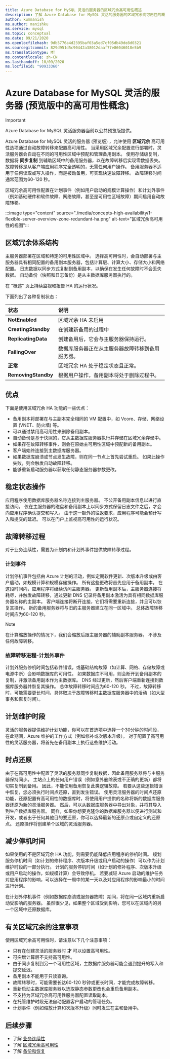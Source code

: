 ```yaml
---
title: Azure Database for MySQL 灵活的服务器的区域冗余高可用性概述
description: 了解 Azure Database for MySQL 灵活的服务器的区域冗余高可用性的概念
author: kummanish
ms.author: manishku
ms.service: mysql
ms.topic: conceptual
ms.date: 09/21/2020
ms.openlocfilehash: 9db5776a4d2395baf03a5ed7cf05db49de8d0321
ms.sourcegitcommit: 829d951d5c90442a38012daaf77e86046018e5b9
ms.translationtype: MT
ms.contentlocale: zh-CN
ms.lasthandoff: 10/09/2020
ms.locfileid: "90933360"
---
```

# <a name="high-availability-concepts-in-azure-database-for-mysql-flexible-server-preview"></a>Azure Database for MySQL 灵活的服务器 (预览版中的高可用性概念) 

> [!IMPORTANT] 
> Azure Database for MySQL 灵活服务器当前以公共预览版提供。

Azure Database for MySQL 灵活的服务器 (预览版) ，允许使用 **区域冗余** 高可用性选项通过自动故障转移来配置高可用性。 当采用区域冗余配置进行部署时，灵活服务器会自动在不同的可用性区域中预配和管理备用副本。 使用存储级复制，数据将 **同步复制** 到辅助区域中的备用服务器，以在故障转移后实现零数据丢失。 故障转移是从客户端应用程序完全透明的，无需任何用户操作。 备用服务器不适用于任何读取或写入操作，而是被动备用，可实现快速故障转移。 故障转移时间通常范围为60-120 秒。

区域冗余高可用性配置在计划事件（例如用户启动的规模计算操作）和计划外事件（例如基础硬件和软件故障、网络故障，甚至是可用性区域故障）期间启用自动故障转移。

:::image type="content" source="./media/concepts-high-availability/1-flexible-server-overview-zone-redundant-ha.png" alt-text="区域冗余高可用性的视图":::

## <a name="zone-redundancy-architecture"></a>区域冗余体系结构

主服务器部署在区域和特定的可用性区域中。 选择高可用性时，会自动部署与主服务器具有相同配置的备用副本服务器，包括计算层、计算大小、存储大小和网络配置。 日志数据以同步方式复制到备用副本，以确保在发生任何故障时不会丢失数据。 自动备份（快照和日志备份）是从主数据库服务器执行的。 

在 "概述" 页上持续监视和报告 HA 的运行状况。

下面列出了各种复制状态：

| **状态** | **说明** |
| :----- | :------ |
| <b>NotEnabled | 区域冗余 HA 未启用 |
| <b>CreatingStandby | 在创建新备用的过程中 |
| <b>ReplicatingData | 创建备用后，它会与主服务器保持运行。 |
| <b>FailingOver | 数据库服务器正在从主服务器故障转移到备用服务器。 |
| <b>正常 | 区域冗余 HA 处于稳定状态且正常。 |
| <b>RemovingStandby | 根据用户操作，备用副本将处于删除过程中。| 

## <a name="advantages"></a>优点

下面是使用区域冗余 HA 功能的一些优点： 

-   备用副本将部署在与主副本完全相同的 VM 配置中，如 Vcore、存储、网络设置 (VNET、防火墙) 等。
-   可以通过禁用高可用性来删除备用副本。
-   自动备份是基于快照的，它从主数据库服务器执行并存储在区域冗余存储中。
-   如果存在故障转移事件，则会在原始主可用性区域中预配新的备用副本。
-   客户端始终连接到主数据库服务器。
-   如果数据库崩溃或节点发生故障，则在同一节点上首先尝试重启。 如果此操作失败，则会触发自动故障转移。
-   能够重新启动服务器以获取任何静态服务器参数更改。

## <a name="steady-state-operations"></a>稳定状态操作

应用程序使用数据库服务器名称连接到主服务器。 不公开备用副本信息以进行直接访问。 仅在主服务器的磁盘和备用副本上以同步方式保留日志文件之后，才会向应用程序确认提交和写入。 由于这一额外的往返要求，应用程序可能会预计写入和提交的延迟。 可以在门户上监视高可用性的运行状况。

## <a name="failover-process"></a>故障转移过程 
对于业务连续性，需要为计划内和计划外事件提供故障转移过程。 

### <a name="planned-events"></a>计划事件

计划停机事件包括由 Azure 计划的活动，例如定期软件更新、次版本升级或由客户启动，如规模计算和规模存储操作。 所有这些更改将首先应用于备用副本。 在这段时间内，应用程序将继续访问主服务器。 更新备用副本后，主服务器连接将耗尽，并触发故障转移，通过更新 DNS 记录将备用副本激活为具有相同数据库服务器名称的主副本。 客户端连接将断开连接，它们将需要重新连接，并且可以恢复其操作。 新的备用服务器将与旧的主服务器建立在同一区域中。 总体故障转移时间应为60-120 秒。 

>[!NOTE]
> 在计算缩放操作的情况下，我们会缩放后跟主服务器的辅助副本服务器。 不涉及任何故障转移。

### <a name="failover-process---unplanned-events"></a>故障转移进程-计划外事件
计划外服务停机时间包括软件错误，或基础结构故障（如计算、网络、存储故障或电源中断）会影响数据库的可用性。 如果数据库不可用，则会断开到备用副本的复制，并激活备用副本作为主数据库。 DNS 经过更新，然后客户端重新连接到数据库服务器并恢复其操作。 总体故障转移时间应为60-120 秒。 不过，故障转移时，可能需要更长时间，具体取决于故障转移时主数据库服务器中的活动（如大型事务和恢复时间）。

## <a name="schedule-maintenance-window"></a>计划维护时段 

灵活的服务器提供维护计划功能，你可以在首选项中选择一个30分钟的时间段，在此期间，Azure 维护的工作方式（例如修补或次版本升级）。 对于配置了高可用性的灵活服务器，将首先在备用副本上执行这些维护活动。 

## <a name="point-in-time-restore"></a>时点还原 
由于在高可用性中配置了灵活的服务器同步复制数据，因此备用服务器将与主服务器保持同步。 主站点上的任何用户错误（例如意外删除表或不正确的更新）都将切实复制到备用。 因此，不能使用备用恢复此类逻辑故障。 若要从这些逻辑错误中恢复，您必须执行时间点还原，直到发生错误。 使用灵活服务器的时间点还原功能，还原配置有高可用性的数据库时，将使用用户提供的名称将新的数据库服务器还原为新的灵活服务器。 然后，可以从数据库服务器中导出对象，并将其导入到生产数据库服务器。 同样，如果你想要克隆你的数据库服务器以便进行测试和开发，或者出于任何其他目的要还原，你可以选择最新的还原点或自定义的还原点。 还原操作将创建单个区域的灵活服务器。

## <a name="mitigate-downtime"></a>减少停机时间 
如果使用的不是区域冗余 HA 功能，则需要仍能降低应用程序的停机时间。 规划服务停机时间（如计划的修补程序、次版本升级或用户启动的操作）可以作为计划维护时段的一部分执行。 计划的服务停机时间（如计划的修补程序、次版本升级或用户启动的操作，如规模计算）会导致停机。 若要减轻 Azure 启动的维护任务对应用程序的影响，可以选择在一周中的某一天以及对应用程序的影响最小的时间进行计划。 

在计划外停机事件（例如数据库崩溃或服务器故障）期间，将在同一区域内重新启动受影响的服务器。 虽然很少见，如果整个区域受到影响，您可以在区域内的另一个区域中还原数据库。 

## <a name="things-to-know-with-zone-redundancy"></a>有关区域冗余的注意事项 

使用区域冗余高可用性时，请注意以下几个注意事项： 

-   只有在创建灵活的服务器时 **才** 可以设置高可用性。
-   可突增计算层不支持高可用性。
-   由于同步复制到另一个可用性区域，主数据库服务器可能会遇到提升的写入和提交延迟。
-   备用副本不能用于只读查询。
-   故障转移时，可能需要长达60-120 秒钟或更长时间，才能完成故障转移。
-   重新启动主数据库服务器以选取静态参数更改也会重启备用副本。
-   不支持为区域冗余高可用性服务器配置读取副本。
-   在托管维护时段无法自动配置客户启动的管理任务。
-   计划事件（例如缩放计算和次版本升级）同时发生在主和备用中。 


## <a name="next-steps"></a>后续步骤

-   了解 [业务连续性](./concepts-business-continuity.md)
-   了解 [区域冗余高可用性](./concepts-high-availability.md)
-   了解 [备份和恢复](./concepts-backup-restore.md)
